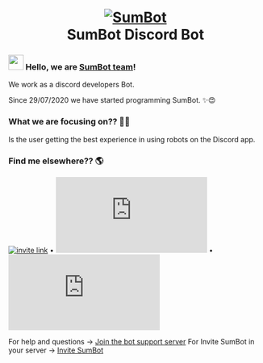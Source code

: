 <h1 align="center">
  <br>
  <a href="https://github.com/SumBot/SumBot"><img src="http://i8.ae/LS3bM" alt="SumBot"></a>
  <br>
  SumBot Discord Bot
  <br>
</h1>


### <img src="https://media.giphy.com/media/hvRJCLFzcasrR4ia7z/giphy.gif" width="30px"> Hello, we are [SumBot team](https://discord.com/api/oauth2/authorize?client_id=738120633430573176&permissions=8&scope=bot)!

We work as a discord developers Bot.

Since 29/07/2020 we have started programming SumBot. ✨😍

### What we are focusing on?? 👨‍💻

Is the user getting the best experience in using robots on the Discord app.

### Find me elsewhere?? 🌎

[![invite link](https://img.shields.io/discord/740565704553791528)](https://www.linkedin.com/in/diogorodrigues02/) • [![discors.py](https://img.shields.io/pypi/v/discord.py)](https://discordpy.readthedocs.io/en/latest/api.html) • ![PyPI - Python Version](https://img.shields.io/pypi/pyversions/discord.py)


For help and questions -> [Join the bot support server](https://discord.gg/WGEbtCuFbj)
For Invite SumBot in your server -> [Invite SumBot](https://discord.com/oauth2/authorize?client_id=738120633430573176&scope=bot&permissions=8)
